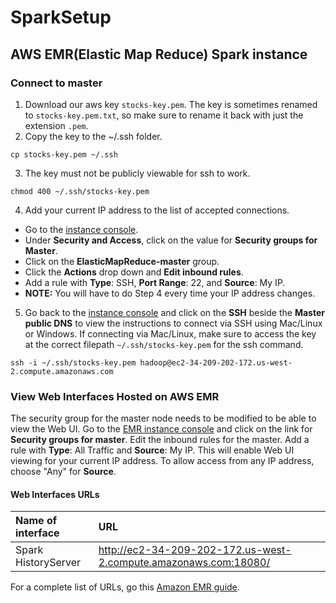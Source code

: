 # SparkSetup
## AWS EMR(Elastic Map Reduce) Spark instance
### Connect to master
1. Download our aws key `stocks-key.pem`. The key is sometimes renamed to `stocks-key.pem.txt`, so make sure to rename it back with just the extension `.pem`.
2. Copy the key to the ~/.ssh folder.
```
cp stocks-key.pem ~/.ssh
```
3. The key must not be publicly viewable for ssh to work.
```
chmod 400 ~/.ssh/stocks-key.pem
```
4. Add your current IP address to the list of accepted connections.
  * Go to the [instance console](https://us-west-2.console.aws.amazon.com/elasticmapreduce/home?region=us-west-2#cluster-details:j-DSGOARB26PVS).
  * Under **Security and Access**, click on the value for **Security groups for Master**.
  * Click on the **ElasticMapReduce-master** group.
  * Click the **Actions** drop down and **Edit inbound rules**.
  * Add a rule with **Type**: SSH, **Port Range**: 22, and **Source**: My IP.
  * **NOTE:** You will have to do Step 4 every time your IP address changes.
5. Go back to the [instance console](https://us-west-2.console.aws.amazon.com/elasticmapreduce/home?region=us-west-2#cluster-details:j-DSGOARB26PVS) and click on the **SSH** beside the **Master public DNS** to view the instructions to connect via SSH using Mac/Linux or Windows. If connecting via Mac/Linux, make sure to access the key at the correct filepath `~/.ssh/stocks-key.pem` for the ssh command.
```
ssh -i ~/.ssh/stocks-key.pem hadoop@ec2-34-209-202-172.us-west-2.compute.amazonaws.com
```
### View Web Interfaces Hosted on AWS EMR
The security group for the master node needs to be modified to be able to view the Web UI. Go to the [EMR instance console](https://us-west-2.console.aws.amazon.com/elasticmapreduce/home?region=us-west-2#cluster-details:j-DSGOARB26PVS) and click on the link for **Security groups for master**. Edit the inbound rules for the master. Add a rule with **Type**: All Traffic and **Source**: My IP. This will enable Web UI viewing for your current IP address. To allow access from any IP address, choose "Any" for **Source**.
#### Web Interfaces URLs
|Name of interface  |URL                                                                |
|:----------------  |:----------------------------------------------------------------- |
|Spark HistoryServer| http://ec2-34-209-202-172.us-west-2.compute.amazonaws.com:18080/  |


For a complete list of URLs, go this [Amazon EMR guide](http://docs.aws.amazon.com//emr/latest/ManagementGuide/emr-web-interfaces.html).
